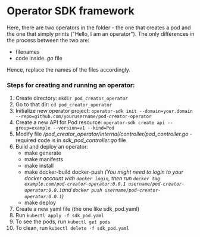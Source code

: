 # Operator SDK framework #
Here, there are two operators in the folder - the one that creates a pod and the one that simply prints ("Hello, I am an operator"). 
The only differences in the process between the two are:
- filenames
- code inside *.go* file

Hence, replace the names of the files accordingly.

### Steps for creating and running an operator: ###
1. Create directory: ```mkdir pod_creator_operator```
2. Go to that dir: ```cd pod_creator_operator``` 
3. Initialize new operator project: ```operator-sdk init --domain=your.domain --repo=github.com/yourusername/pod-creator-operator```
4. Create a new API for Pod resource: ```operator-sdk create api --group=example --version=v1 --kind=Pod```
5. Modify file */pod_creator_operator/internal/controller/pod_controller.go* - required code is in *sdk_pod_controller.go* file
6. Build and deploy an operator:
   - make generate
   - make manifests
   - make install
   - make docker-build docker-push *(You might need to login to your docker account with ```docker login```, then run ```docker tag example.com/pod-creator-operator:0.0.1 username/pod-creator-operator:0.0.1```and ```docker push username/pod-creator-operator:0.0.1```)*
   - make deploy
7. Create a new yaml file (the one like sdk_pod.yaml)
8. Run ```kubectl apply -f sdk_pod.yaml```
9. To see the pods, run ```kubectl get pods```
10. To clean, run ```kubectl delete -f sdk_pod.yaml```
